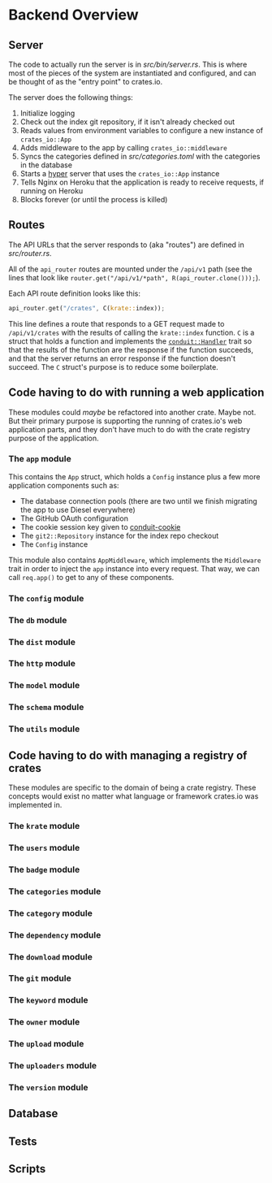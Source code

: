# Backend Overview

## Server

The code to actually run the server is in *src/bin/server.rs*. This is where most of the pieces of
the system are instantiated and configured, and can be thought of as the "entry point" to crates.io.

The server does the following things:

1. Initialize logging
2. Check out the index git repository, if it isn't already checked out
3. Reads values from environment variables to configure a new instance of `crates_io::App`
4. Adds middleware to the app by calling `crates_io::middleware`
5. Syncs the categories defined in *src/categories.toml* with the categories in the database
6. Starts a [hyper] server that uses the `crates_io::App` instance
7. Tells Nginx on Heroku that the application is ready to receive requests, if running on Heroku
8. Blocks forever (or until the process is killed)

[hyper]: https://crates.io/crates/hyper

## Routes

The API URLs that the server responds to (aka "routes") are defined in
*src/router.rs*.

All of the `api_router` routes are mounted under the `/api/v1` path (see the
lines that look like `router.get("/api/v1/*path", R(api_router.clone()));`).

Each API route definition looks like this:

```rust
api_router.get("/crates", C(krate::index));
```

This line defines a route that responds to a GET request made to
`/api/v1/crates` with the results of calling the `krate::index` function. `C`
is a struct that holds a function and implements the [`conduit::Handler`][]
trait so that the results of the function are the response if the function
succeeds, and that the server returns an error response if the function doesn't
succeed. The `C` struct's purpose is to reduce some boilerplate.

[`conduit::Handler`]: https://docs.rs/conduit/0.8.1/conduit/trait.Handler.html

## Code having to do with running a web application

These modules could *maybe* be refactored into another crate. Maybe not. But their primary purpose
is supporting the running of crates.io's web application parts, and they don't have much to do with
the crate registry purpose of the application.

### The `app` module

This contains the `App` struct, which holds a `Config` instance plus a few more application
components such as:

- The database connection pools (there are two until we finish migrating the app to use Diesel
  everywhere)
- The GitHub OAuth configuration
- The cookie session key given to [conduit-cookie][]
- The `git2::Repository` instance for the index repo checkout
- The `Config` instance

This module also contains `AppMiddleware`, which implements the `Middleware` trait in order to
inject the `app` instance into every request. That way, we can call `req.app()` to get to any of
these components.

[conduit-cookie]: https://crates.io/crates/conduit-cookie

### The `config` module

### The `db` module

### The `dist` module

### The `http` module

### The `model` module

### The `schema` module

### The `utils` module

## Code having to do with managing a registry of crates

These modules are specific to the domain of being a crate registry. These concepts would exist no
matter what language or framework crates.io was implemented in.

### The `krate` module

### The `users` module

### The `badge` module

### The `categories` module

### The `category` module

### The `dependency` module

### The `download` module

### The `git` module

### The `keyword` module

### The `owner` module

### The `upload` module

### The `uploaders` module

### The `version` module

## Database

## Tests

## Scripts

